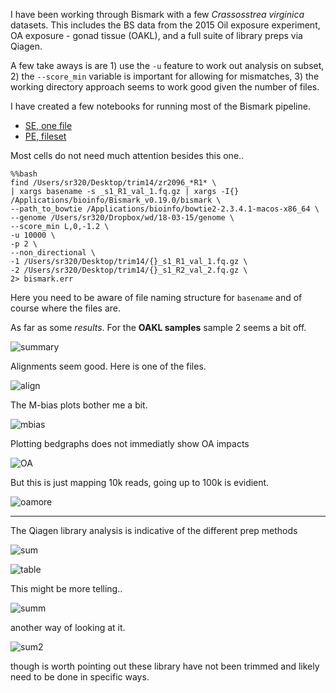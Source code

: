 I have been working through Bismark with a few _Crassosstrea virginica_ datasets. This includes the BS data from the 2015 Oil exposure experiment, OA exposure -  gonad tissue (OAKL), and a full suite of library preps via Qiagen.

A few take aways is are 1) use the `-u` feature to work out analysis on subset, 2) the `--score_min` variable is important for allowing for mismatches, 3) the working directory approach seems to work good given the number of files. 

I have created a few notebooks for running most of the Bismark pipeline. 

- [SE, one file](https://github.com/sr320/nb-2018/blob/master/C_virginica/33-Bismark-pipeline-test.ipynb)
- [PE, fileset](https://github.com/sr320/nb-2018/blob/master/C_virginica/13-OAKL-fullpipe.ipynb)

Most cells do not need much attention besides this one..

```
%%bash
find /Users/sr320/Desktop/trim14/zr2096_*R1* \
| xargs basename -s _s1_R1_val_1.fq.gz | xargs -I{} /Applications/bioinfo/Bismark_v0.19.0/bismark \
--path_to_bowtie /Applications/bioinfo/bowtie2-2.3.4.1-macos-x86_64 \
--genome /Users/sr320/Dropbox/wd/18-03-15/genome \
--score_min L,0,-1.2 \
-u 10000 \
-p 2 \
--non_directional \
-1 /Users/sr320/Desktop/trim14/{}_s1_R1_val_1.fq.gz \
-2 /Users/sr320/Desktop/trim14/{}_s1_R2_val_2.fq.gz \
2> bismark.err
```

Here you need to be aware of file naming structure for `basename` and of course where the files are.

As far as some _results_.
For the **OAKL samples** sample 2 seems a bit off.

![summary](https://d.pr/i/Unsf2D+)

Alignments seem good. Here is one of the files.

![align](https://d.pr/i/QNJp7M+)

The M-bias plots bother me a bit.

![mbias](https://d.pr/i/xUfRxE+)

Plotting bedgraphs does not immediatly show OA impacts

![OA](https://d.pr/i/vk7dsA+)

But this is just mapping 10k reads, going up to 100k is evidient. 

![oamore](https://d.pr/i/juzeMP+)

---
The Qiagen library analysis is indicative of the different prep methods

![sum](https://d.pr/i/KhqDfe+)

![table](https://d.pr/i/apudUH+)

This might be more telling..

![summ](https://d.pr/i/Dc0fjO+)

another way of looking at it.

![sum2](https://d.pr/i/O2aOYf+)

though is worth pointing out these library have not been trimmed and likely need to be done in specific ways.